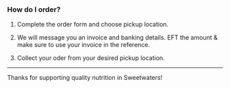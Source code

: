 ### How do I order?

1. Complete the order form and choose pickup location.

2. We will message you an invoice and banking details. EFT the amount & make sure to use your invoice in the reference.

3. Collect your oder from your desired pickup location.

---

Thanks for supporting quality nutrition in Sweetwaters!
